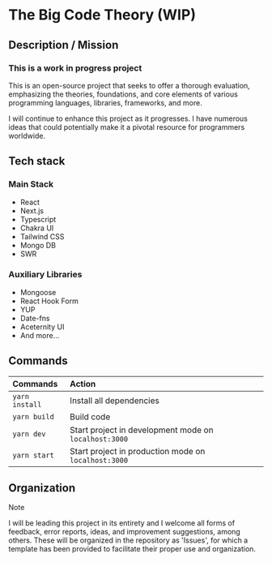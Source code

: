 # The Big Code Theory (WIP)

## Description / Mission

### This is a work in progress project

This is an open-source project that seeks to offer a thorough evaluation, emphasizing the theories, foundations, and core elements of various programming languages, libraries, frameworks, and more.

I will continue to enhance this project as it progresses. I have numerous ideas that could potentially make it a pivotal resource for programmers worldwide.

## Tech stack

### Main Stack

- React
- Next.js
- Typescript
- Chakra UI
- Tailwind CSS
- Mongo DB
- SWR

### Auxiliary Libraries

- Mongoose
- React Hook Form
- YUP
- Date-fns
- Aceternity UI
- And more...

## Commands

| Commands       | Action                                                |
| :------------- | :---------------------------------------------------- |
| `yarn install` | Install all dependencies                              |
| `yarn build`   | Build code                                            |
| `yarn dev`     | Start project in development mode on `localhost:3000` |
| `yarn start`   | Start project in production mode on `localhost:3000`  |

## Organization

> [!NOTE]
> I will be leading this project in its entirety and I welcome all forms of feedback, error reports, ideas, and improvement suggestions, among others. These will be organized in the repository as 'Issues', for which a template has been provided to facilitate their proper use and organization.

